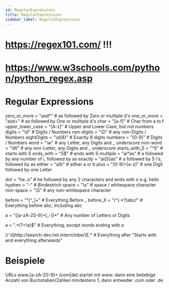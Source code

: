 ```yaml
---
id: RegularExpressions
title: RegularExpressions
sidebar_label: RegularExpressions
---
```


# https://regex101.com/     !!!

# https://www.w3schools.com/python/python_regex.asp


# Regular Expressions

zero_or_more = "asd*"       # as followed by Zero or multiple d's
one_or_more = "asd+"        # as followed by One or multiple d's
char = "[a-f]"              # Char from a to f
upper_lower_case = "[A-z]"  # Upper and Lower Case, but not numbers
digits = "\d"               # Digits / Numbers
non-digits = "\D"           # any non-Digits / Numbers
eightDigits = "\d{8}"       # Exactly 8 digits
numbers = "[0-9]"           # Digits / Numbers
word = "\w"                 # any Letter, any Digits and _ underscore
non-word = "\W"             # any non-Letter, any Digits and _ underscore
starts_with_S = "^S"        # starts with S
ends_with = "S$"            # ends with S
multiple = "ai*as"          # a followed by any number of i, followed by as
exactly = "ai{5}as"         # a followed by 5 i's, followed by as
either = "a|b"              # either a or b
plus = "[0-9]+[a-z]"        # one Digit followed by one Letter        

dot = "he..o"               # he followed by any 2 characters and ends with o e.g. hello
hyphen = "\-"               # Bindestrich
space = "\s"                # space / whitespace character
non-space = "\S"            # any non-whitespace character

before =   "^[^_]+"         # Everything Before _
before_X = "/^(.*?)abc/"    # Everything before abc, including abc

a = "([a-zA-Z0-9]+[_-])*"   # Any number of Letters or Digits

a = ".*(?<!a)$"             # Everything, except words endnig with a

// \Qhttp://search-dev.twt.intern/mbe/\E.*       # Everything after "Starts with and everything afterwards"


# Beispiele

URLs        www.[a-zA-Z0-9]+.(com|de)     startet mit www. dann eine beliebige Anzahl von Buchstaben/Zahlen mindestens 1, dann entweder .com oder .de








